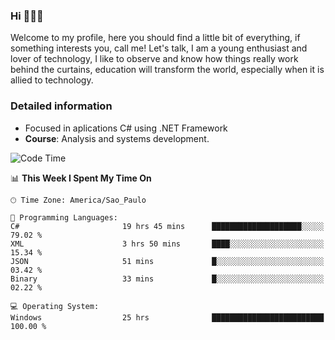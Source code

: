 


### Hi 🙋🏽‍♂️

Welcome to my profile, here you should find a little bit of everything, if something interests you, call me! Let's talk,
I am a young enthusiast and lover of technology, I like to observe and know how things really work behind the curtains, 
education will transform the world, especially when it is allied to technology.

### Detailed information
* Focused in aplications C# using .NET Framework
* **Course**: Analysis and systems development.

<!--START_SECTION:waka-->
![Code Time](http://img.shields.io/badge/Code%20Time-751%20hrs%2055%20mins-blue)

📊 **This Week I Spent My Time On** 

```text
🕑︎ Time Zone: America/Sao_Paulo

💬 Programming Languages: 
C#                       19 hrs 45 mins      ████████████████████░░░░░   79.02 % 
XML                      3 hrs 50 mins       ████░░░░░░░░░░░░░░░░░░░░░   15.34 % 
JSON                     51 mins             █░░░░░░░░░░░░░░░░░░░░░░░░   03.42 % 
Binary                   33 mins             █░░░░░░░░░░░░░░░░░░░░░░░░   02.22 % 

💻 Operating System: 
Windows                  25 hrs              █████████████████████████   100.00 % 
```


<!--END_SECTION:waka-->


